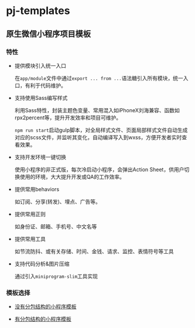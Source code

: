 # pj-templates

## 原生微信小程序项目模板
### 特性
- 提供模块引入统一入口

	在`app/module`文件中通过`export ... from ...`语法糖引入所有模块，统一入口，有利于代码维护。

- 支持使用Sass编写样式

	利用Sass特性，封装主题色变量、常用混入如iPhoneX刘海兼容、函数如rpx2percent等，提升开发效率和项目可维护。
	
	`npm run start`启动gulp脚本，对全局样式文件、页面局部样式文件自动生成对应的scss文件，并监听其变化，自动编译写入到wxss，方便开发者实时查看效果。

- 支持开发环境一键切换

	使用小程序的非正式版，每次冷启动小程序，会弹出Action Sheet，供用户切换使用的环境，大大提升开发或QA的工作效率。

- 提供常用behaviors

	如订阅、分享(转发)、埋点、广告等。

- 提供常用正则

	如身份证、邮箱、手机号、中文名等

- 提供常用工具

	如节流防抖、或有关存储、时间、金钱、请求、监控、表情符号等工具

- 支持代码分析&图片压缩

	通过引入`miniprogram-slim`工具实现

### 模板选择
- [没有分包结构的小程序模板]()

- [有分包结构的小程序模板]()

	
